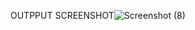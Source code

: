 OUTPPUT SCREENSHOT![Screenshot (8)](https://github.com/user-attachments/assets/d2e811af-fcb4-4634-a617-3dbbe4813c14)

